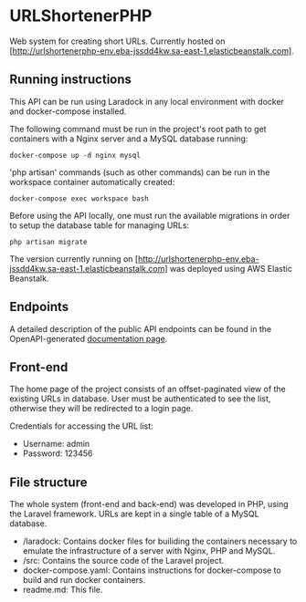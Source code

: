 # URLShortenerPHP

Web system for creating short URLs. Currently hosted on [http://urlshortenerphp-env.eba-jssdd4kw.sa-east-1.elasticbeanstalk.com].

## Running instructions

This API can be run using Laradock in any local environment with docker and docker-compose installed.

The following command must be run in the project's root path to get containers with a Nginx server and a MySQL database running:

```
docker-compose up -d nginx mysql
```

'php artisan' commands (such as other commands) can be run in the workspace container automatically created:

```
docker-compose exec workspace bash
```

Before using the API locally, one must run the available migrations in order to setup the database table for managing URLs:

```
php artisan migrate
```

The version currently running on [http://urlshortenerphp-env.eba-jssdd4kw.sa-east-1.elasticbeanstalk.com] was deployed using AWS Elastic Beanstalk.

## Endpoints

A detailed description of the public API endpoints can be found in the OpenAPI-generated
[documentation page](http://urlshortenerphp-env.eba-jssdd4kw.sa-east-1.elasticbeanstalk.com/api/documentation).

## Front-end

The home page of the project consists of an offset-paginated view of the existing URLs in database. User must be
authenticated to see the list, otherwise they will be redirected to a login page.

Credentials for accessing the URL list:
* Username: admin
* Password: 123456

## File structure

The whole system (front-end and back-end) was developed in PHP, using the Laravel framework. URLs are kept in a single table of a
MySQL database.

* /laradock: Contains docker files for builiding the containers necessary to emulate the infrastructure of a server with Nginx, PHP and MySQL.
* /src: Contains the source code of the Laravel project.
* docker-compose.yaml: Contains instructions for docker-compose to build and run docker containers.
* readme.md: This file.